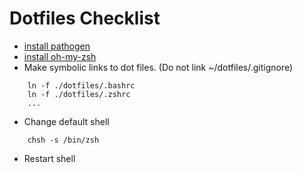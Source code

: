 # Dotfiles Checklist

* [install pathogen](https://github.com/tpope/vim-pathogen)
* [install oh-my-zsh](https://github.com/robbyrussell/oh-my-zsh)
* Make symbolic links to dot files.  (Do not link ~/dotfiles/.gitignore)

```
    ln -f ./dotfiles/.bashrc
    ln -f ./dotfiles/.zshrc
    ...
```

* Change default shell

```
    chsh -s /bin/zsh
```

* Restart shell
